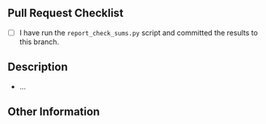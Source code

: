 ## Pull Request Checklist

- [ ] I have run the `report_check_sums.py` script and committed the results to this branch.

## Description

* ...

## Other Information
